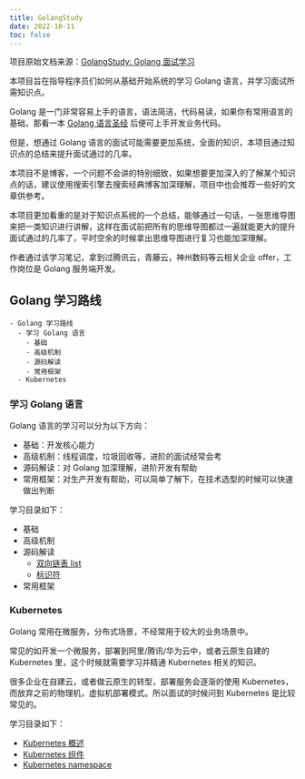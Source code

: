 ```yaml
---
title: GolangStudy
date: 2022-10-11
toc: false
---
```


项目原始文档来源：[GolangStudy: Golang 面试学习](https://github.com/cnymw/GolangStudy)

本项目旨在指导程序员们如何从基础开始系统的学习 Golang 语言，并学习面试所需知识点。

Golang 是一门非常容易上手的语言，语法简洁，代码易读，如果你有常用语言的基础，那看一本 [Golang 语言圣经](https://docs.hacknode.org/gopl-zh/index.html) 后便可上手开发业务代码。

但是，想通过 Golang 语言的面试可能需要更加系统，全面的知识，本项目通过知识点的总结来提升面试通过的几率。

本项目不是博客，一个问题不会讲的特别细致，如果想要更加深入的了解某个知识点的话，建议使用搜索引擎去搜索经典博客加深理解，项目中也会推荐一些好的文章供参考。

本项目更加看重的是对于知识点系统的一个总结，能够通过一句话，一张思维导图来把一类知识进行讲解，这样在面试前把所有的思维导图都过一遍就能更大的提升面试通过的几率了，平时空余的时候拿出思维导图进行复习也能加深理解。

作者通过该学习笔记，拿到过腾讯云，青藤云，神州数码等云相关企业 offer，工作岗位是 Golang 服务端开发。

## Golang 学习路线

```markmap
- Golang 学习路线
  - 学习 Golang 语言
    - 基础
    - 高级机制
    - 源码解读
    - 常用框架
  - Kubernetes
```

### 学习 Golang 语言

Golang 语言的学习可以分为以下方向：

- 基础：开发核心能力
- 高级机制：线程调度，垃圾回收等，进阶的面试经常会考
- 源码解读：对 Golang 加深理解，进阶开发有帮助
- 常用框架：对生产开发有帮助，可以简单了解下，在技术选型的时候可以快速做出判断

学习目录如下：

- 基础
- 高级机制
- 源码解读
  - [双向链表 list](https://golang-study.netlify.app/学习Golang语言/go-源码解读-双向链表list/)
  - [标识符](https://golang-study.netlify.app/学习Golang语言/go-源码解读-标识符/)
- 常用框架

### Kubernetes

Golang 常用在微服务，分布式场景，不经常用于较大的业务场景中。

常见的如开发一个微服务，部署到阿里/腾讯/华为云中，或者云原生自建的 Kubernetes 里，这个时候就需要学习并精通 Kubernetes 相关的知识。

很多企业在自建云，或者做云原生的转型，部署服务会逐渐的使用 Kubernetes，而放弃之前的物理机，虚拟机部署模式。所以面试的时候问到 Kubernetes 是比较常见的。

学习目录如下：

- [Kubernetes 概述](https://golang-study.netlify.app/kubernetes/kubernetes-概述/)
- [Kubernetes 组件](https://golang-study.netlify.app/kubernetes/kubernetes-组件/)
- [Kubernetes namespace](https://golang-study.netlify.app/kubernetes/kubernetes-namespace/)
